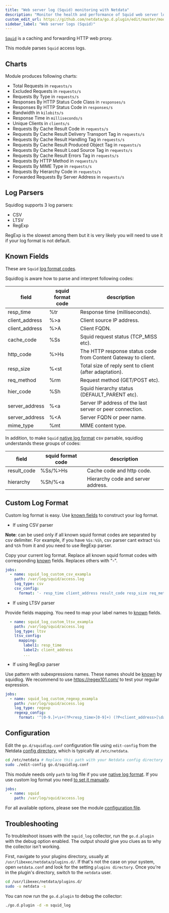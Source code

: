 ```yaml
---
title: "Web server log (Squid) monitoring with Netdata"
description: "Monitor the health and performance of Squid web server logs with zero configuration, per-second metric granularity, and interactive visualizations."
custom_edit_url: https://github.com/netdata/go.d.plugin/edit/master/modules/squidlog/README.md
sidebar_label: "Web server logs (Squid)"
---
```




[`Squid`](http://www.squid-cache.org/) is a caching and forwarding HTTP web proxy.

This module parses `Squid` access logs.

## Charts

Module produces following charts:

- Total Requests in `requests/s`
- Excluded Requests in `requests/s`
- Requests By Type in `requests/s`
- Responses By HTTP Status Code Class in `responses/s`
- Responses By HTTP Status Code in `responses/s`
- Bandwidth in `kilobits/s`
- Response Time in `milliseconds/s`
- Unique Clients in `clients/s`
- Requests By Cache Result Code in `requests/s`
- Requests By Cache Result Delivery Transport Tag in `requests/s`
- Requests By Cache Result Handling Tag in `requests/s`
- Requests By Cache Result Produced Object Tag in `requests/s`
- Requests By Cache Result Load Source Tag in `requests/s`
- Requests By Cache Result Errors Tag in `requests/s`
- Requests By HTTP Method in `requests/s`
- Requests By MIME Type in `requests/s`
- Requests By Hierarchy Code in `requests/s`
- Forwarded Requests By Server Address in `requests/s`

## Log Parsers

Squidlog supports 3 log parsers:

- CSV
- LTSV
- RegExp

RegExp is the slowest among them but it is very likely you will need to use it if your log format is not default.

## Known Fields

These are `Squid` [log format codes](http://www.squid-cache.org/Doc/config/logformat/).

Squidlog is aware how to parse and interpret following codes:

| field          | squid format code | description                                                   |
|----------------|-------------------|---------------------------------------------------------------|
| resp_time      | %tr               | Response time (milliseconds).                                 |
| client_address | %>a               | Client source IP address.                                     |
| client_address | %>A               | Client FQDN.                                                  |
| cache_code     | %Ss               | Squid request status (TCP_MISS etc).                          |
| http_code      | %>Hs              | The HTTP response status code from Content Gateway to client. |
| resp_size      | %<st              | Total size of reply sent to client (after adaptation).        |
| req_method     | %rm               | Request method (GET/POST etc).                                |
| hier_code      | %Sh               | Squid hierarchy status (DEFAULT_PARENT etc).                  |
| server_address | %<a               | Server IP address of the last server or peer connection.      |
| server_address | %<A               | Server FQDN or peer name.                                     |
| mime_type      | %mt               | MIME content type.                                            |

In addition, to
make `Squid` [native log format](https://wiki.squid-cache.org/Features/LogFormat#Squid_native_access.log_format_in_detail)
csv parsable, squidlog understands these groups of codes:

| field       | squid format code | description                        |
|-------------|-------------------|------------------------------------|
| result_code | %Ss/%>Hs          | Cache code and http code.          |
| hierarchy   | %Sh/%<a           | Hierarchy code and server address. |

## Custom Log Format

Custom log format is easy. Use [known fields](#known-fields) to construct your log format.

- If using CSV parser

**Note**: can be used only if all known squid format codes are separated by csv delimiter. For example, if you
have `%Ss:%Sh`, csv parser cant extract `%Ss` and `%Sh` from it and you need to use RegExp parser.

Copy your current log format. Replace all known squid format codes with corresponding [known](#known-fields) fields.
Replaces others with "-".

```yaml
jobs:
  - name: squid_log_custom_csv_exampla
    path: /var/log/squid/access.log
    log_type: csv
    csv_config:
      format: '- resp_time client_address result_code resp_size req_method - - hierarchy mime_type'
```

- If using LTSV parser

Provide fields mapping. You need to map your label names to [known](#known-fields) fields.

```yaml
  - name: squid_log_custom_ltsv_exampla
    path: /var/log/squid/access.log
    log_type: ltsv
    ltsv_config:
      mapping:
        label1: resp_time
        label2: client_address
        ...
```

- If using RegExp parser

Use pattern with subexpressions names. These names should be [known](#known-fields) by squidlog. We recommend to
use https://regex101.com/ to test your regular expression.

```yaml
jobs:
  - name: squid_log_custom_regexp_exampla
    path: /var/log/squid/access.log
    log_type: regexp
    regexp_config:
      format: '^[0-9.]+\s+(?P<resp_time>[0-9]+) (?P<client_address>[\da-f.:]+) (?P<cache_code>[A-Z_]+)\/(?P<http_code>[0-9]+) (?P<resp_size>[0-9]+) (?P<req_method>[A-Z]+) [^ ]+ [^ ]+ (?P<hier_code>[A-Z_]+)\/[\da-z.:-]+ (?P<mime_type>[A-Za-z-]+)'
```

## Configuration

Edit the `go.d/squidlog.conf` configuration file using `edit-config` from the
Netdata [config directory](/docs/configure/nodes), which is typically at `/etc/netdata`.

```bash
cd /etc/netdata # Replace this path with your Netdata config directory
sudo ./edit-config go.d/squidlog.conf
```

This module needs only `path` to log file if you
use [native log format](https://wiki.squid-cache.org/Features/LogFormat#Squid_native_access.log_format_in_detail). If
you use custom log format you need [to set it manually](#custom-log-format).

```yaml
jobs:
  - name: squid
    path: /var/log/squid/access.log
```

For all available options, please see the
module [configuration file](https://github.com/netdata/go.d.plugin/blob/master/config/go.d/squidlog.conf).

## Troubleshooting

To troubleshoot issues with the `squid_log` collector, run the `go.d.plugin` with the debug option enabled. The output
should give you clues as to why the collector isn't working.

First, navigate to your plugins directory, usually at `/usr/libexec/netdata/plugins.d/`. If that's not the case on your
system, open `netdata.conf` and look for the setting `plugins directory`. Once you're in the plugin's directory, switch
to the `netdata` user.

```bash
cd /usr/libexec/netdata/plugins.d/
sudo -u netdata -s
```

You can now run the `go.d.plugin` to debug the collector:

```bash
./go.d.plugin -d -m squid_log
```

